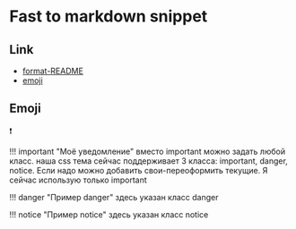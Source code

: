 # Fast to markdown snippet 

## Link

- [format-README](https://github.com/svidpro/format-README)
- [emoji](https://github.com/svidpro/format-README/blob/master/emoji.md)

## Emoji

:heavy_exclamation_mark: <br>

!!! important "Моё уведомление"
    вместо important можно задать любой класс. наша css тема сейчас поддерживает 3 класса: important, danger, notice. Если надо можно добавить свои-переоформить текущие. Я сейчас использую только important

!!! danger "Пример danger"
    здесь указан класс danger

!!! notice "Пример notice"
    здесь указан класс notice
